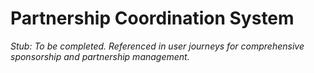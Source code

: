 # Partnership Coordination System

_Stub: To be completed. Referenced in user journeys for comprehensive sponsorship and partnership management._
